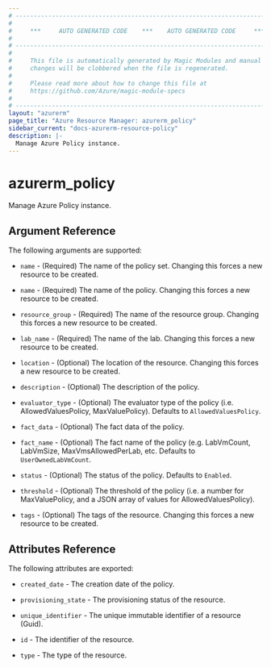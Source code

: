 ```yaml
---
# ----------------------------------------------------------------------------
#
#     ***     AUTO GENERATED CODE    ***    AUTO GENERATED CODE     ***
#
# ----------------------------------------------------------------------------
#
#     This file is automatically generated by Magic Modules and manual
#     changes will be clobbered when the file is regenerated.
#
#     Please read more about how to change this file at
#     https://github.com/Azure/magic-module-specs
#
# ----------------------------------------------------------------------------
layout: "azurerm"
page_title: "Azure Resource Manager: azurerm_policy"
sidebar_current: "docs-azurerm-resource-policy"
description: |-
  Manage Azure Policy instance.
---
```


# azurerm_policy

Manage Azure Policy instance.


## Argument Reference

The following arguments are supported:

* `name` - (Required) The name of the policy set. Changing this forces a new resource to be created.

* `name` - (Required) The name of the policy. Changing this forces a new resource to be created.

* `resource_group` - (Required) The name of the resource group. Changing this forces a new resource to be created.

* `lab_name` - (Required) The name of the lab. Changing this forces a new resource to be created.

* `location` - (Optional) The location of the resource. Changing this forces a new resource to be created.

* `description` - (Optional) The description of the policy.

* `evaluator_type` - (Optional) The evaluator type of the policy (i.e. AllowedValuesPolicy, MaxValuePolicy). Defaults to `AllowedValuesPolicy`.

* `fact_data` - (Optional) The fact data of the policy.

* `fact_name` - (Optional) The fact name of the policy (e.g. LabVmCount, LabVmSize, MaxVmsAllowedPerLab, etc. Defaults to `UserOwnedLabVmCount`.

* `status` - (Optional) The status of the policy. Defaults to `Enabled`.

* `threshold` - (Optional) The threshold of the policy (i.e. a number for MaxValuePolicy, and a JSON array of values for AllowedValuesPolicy).

* `tags` - (Optional) The tags of the resource. Changing this forces a new resource to be created.

## Attributes Reference

The following attributes are exported:

* `created_date` - The creation date of the policy.

* `provisioning_state` - The provisioning status of the resource.

* `unique_identifier` - The unique immutable identifier of a resource (Guid).

* `id` - The identifier of the resource.

* `type` - The type of the resource.

